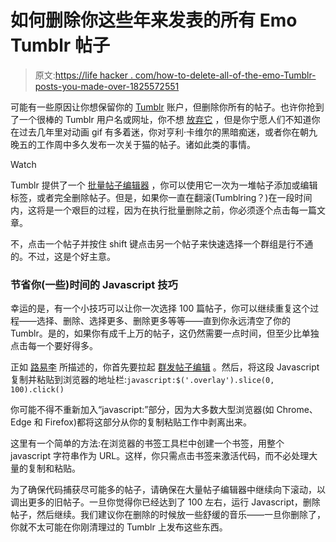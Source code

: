 # 如何删除你这些年来发表的所有 Emo Tumblr 帖子

> 原文:[https://life hacker . com/how-to-delete-all-of-the-emo-Tumblr-posts-you-made-over-1825572551](https://lifehacker.com/how-to-delete-all-of-the-emo-tumblr-posts-you-made-over-1825572551)

可能有一些原因让你想保留你的 [Tumblr](https://www.tumblr.com/) 账户，但删除你所有的帖子。也许你抢到了一个很棒的 Tumblr 用户名或网址，你不想 [放弃它](https://www.tumblr.com/account/delete) ，但是你宁愿人们不知道你在过去几年里对动画 gif 有多着迷，你对亨利·卡维尔的黑暗痴迷，或者你在朝九晚五的工作周中多久发布一次关于猫的帖子。诸如此类的事情。

Watch

Tumblr 提供了一个 [批量帖子编辑器](https://www.tumblr.com/mega-editor/) ，你可以使用它一次为一堆帖子添加或编辑标签，或者完全删除帖子。但是，如果你一直在翻滚(Tumblring？)在一段时间内，这将是一个艰巨的过程，因为在执行批量删除之前，你必须逐个点击每一篇文章。

不，点击一个帖子并按住 shift 键点击另一个帖子来快速选择一个群组是行不通的。不过，这是个好主意。

### 节省你(一些)时间的 Javascript 技巧

幸运的是，有一个小技巧可以让你一次选择 100 篇帖子，你可以继续重复这个过程——选择、删除、选择更多、删除更多等等——直到你永远清空了你的 Tumblr。是的，如果你有成千上万的帖子，这仍然需要一点时间，但至少比单独点击每一个要好得多。

正如 [路易李](http://louisrli.github.io/blog/2013/05/11/how-to-delete-all-tumblr-posts/#.Wt_GTMgvz-g) 所描述的，你首先要拉起 [群发帖子编辑](https://www.tumblr.com/mega-editor/) 。然后，将这段 Javascript 复制并粘贴到浏览器的地址栏:`javascript:$('.overlay').slice(0, 100).click()`

你可能不得不重新加入“javascript:”部分，因为大多数大型浏览器(如 Chrome、Edge 和 Firefox)都将这部分从你的复制粘贴工作中剥离出来。

这里有一个简单的方法:在浏览器的书签工具栏中创建一个书签，用整个 javascript 字符串作为 URL。这样，你只需点击书签来激活代码，而不必处理大量的复制和粘贴。

为了确保代码捕获尽可能多的帖子，请确保在大量帖子编辑器中继续向下滚动，以调出更多的旧帖子。一旦你觉得你已经达到了 100 左右，运行 Javascript，删除帖子，然后继续。我们建议你在删除的时候放一些舒缓的音乐——一旦你删除了，你就不太可能在你刚清理过的 Tumblr 上发布这些东西。